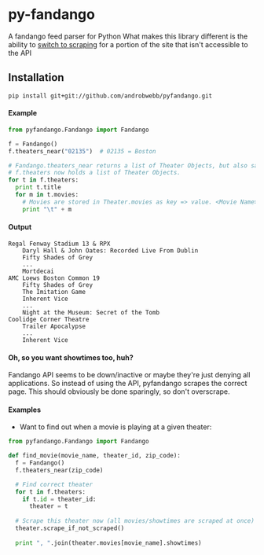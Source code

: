 # py-fandango
A fandango feed parser for Python
What makes this library different is the ability to [switch to scraping](https://github.com/androbwebb/pyfandango/blob/master/README.md#oh-so-you-want-showtimes-too-huh) for a portion of the site that isn't accessible to the API

## Installation
`pip install git+git://github.com/androbwebb/pyfandango.git`

#### Example
```python
from pyfandango.Fandango import Fandango

f = Fandango()
f.theaters_near("02135")  # 02135 = Boston

# Fandango.theaters_near returns a list of Theater Objects, but also saves it in the instance.theaters list
# f.theaters now holds a list of Theater Objects.
for t in f.theaters:
  print t.title
  for m in t.movies:
    # Movies are stored in Theater.movies as key => value. <Movie Name> => <Movie Object>. For quick lookups
    print "\t" + m
```

#### Output
```
Regal Fenway Stadium 13 & RPX
	Daryl Hall & John Oates: Recorded Live From Dublin
	Fifty Shades of Grey
	...
	Mortdecai
AMC Loews Boston Common 19
	Fifty Shades of Grey
	The Imitation Game
	Inherent Vice
	...
	Night at the Museum: Secret of the Tomb
Coolidge Corner Theatre
	Trailer Apocalypse
	...
	Inherent Vice
````


#### Oh, so you want showtimes too, huh?
Fandango API seems to be down/inactive or maybe they're just denying all applications. So instead of using the API, pyfandango scrapes the correct page. This should obviously be done sparingly, so don't overscrape.

#### Examples
- Want to find out when a movie is playing at a given theater:
```python
from pyfandango.Fandango import Fandango

def find_movie(movie_name, theater_id, zip_code):
  f = Fandango()
  f.theaters_near(zip_code)

  # Find correct theater
  for t in f.theaters:
    if t.id = theater_id:
      theater = t
  
  # Scrape this theater now (all movies/showtimes are scraped at once)
  theater.scrape_if_not_scraped()
  
  print ", ".join(theater.movies[movie_name].showtimes)
```
